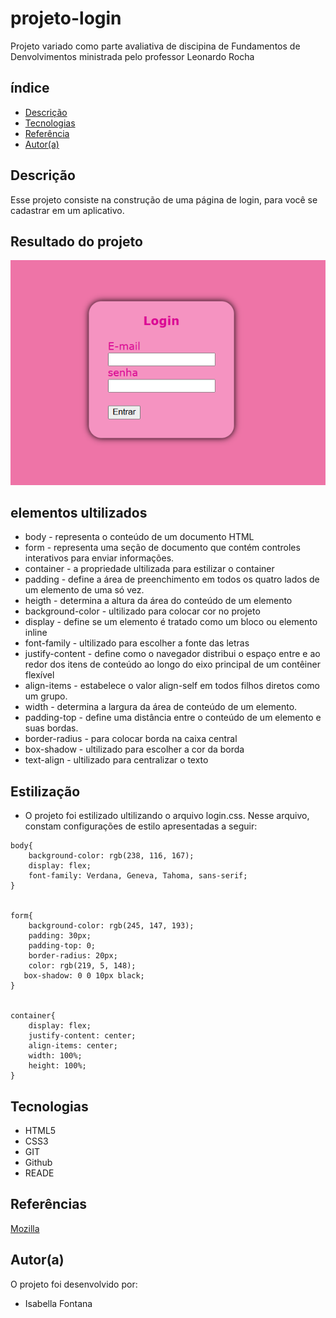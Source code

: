 # projeto-login

Projeto variado como parte avaliativa de discipina de Fundamentos de Denvolvimentos ministrada pelo professor Leonardo Rocha

## índice
* [Descrição](#descrição)
* [Tecnologias](#tecnologias)
* [Referência](#rêferências)
* [Autor(a)](#autora)

## Descrição

Esse projeto consiste na construção de uma página de login, para você se cadastrar em um aplicativo.

## Resultado do projeto

![](img/resultado-final.png)

## elementos ultilizados

* body - representa o conteúdo de um documento HTML
* form - representa uma seção de documento que contém controles interativos para enviar informações.
* container - a propriedade ultilizada para estilizar o container 
* padding - define a área de preenchimento em todos os quatro lados de um elemento de uma só vez.
* heigth - determina a altura da área do conteúdo de um elemento
* background-color - ultilizado para colocar cor no projeto
* display -  define se um elemento é tratado como um bloco ou elemento inline
* font-family - ultilizado para escolher a fonte das letras 
* justify-content - define como o navegador distribui o espaço entre e ao redor dos itens de conteúdo ao longo do eixo principal de um contêiner flexível 
* align-items -  estabelece o valor align-self em todos filhos diretos como um grupo.
* width - determina a largura da área de conteúdo de um elemento.
* padding-top - define uma distância entre o conteúdo de um elemento e suas bordas.
* border-radius - para colocar borda na caixa central
* box-shadow - ultilizado para escolher a cor da borda
* text-align - ultilizado para centralizar o texto

## Estilização
 
* O projeto foi estilizado ultilizando o arquivo login.css. Nesse arquivo, constam configurações de estilo apresentadas a seguir:
 
```
body{
    background-color: rgb(238, 116, 167);
    display: flex;
    font-family: Verdana, Geneva, Tahoma, sans-serif;
}
 
 
form{
    background-color: rgb(245, 147, 193);
    padding: 30px;
    padding-top: 0;
    border-radius: 20px;
    color: rgb(219, 5, 148);
   box-shadow: 0 0 10px black;
}
 
 
container{
    display: flex;
    justify-content: center;
    align-items: center;  
    width: 100%;
    height: 100%;
}
```
## Tecnologias
 
* HTML5
* CSS3
* GIT
* Github
* READE
 
## Referências
[Mozilla](https://developer.mozilla.org/en-US/docs/Web/CSS/justify-content)
 
## Autor(a)
O projeto foi desenvolvido por:
 
* Isabella Fontana
